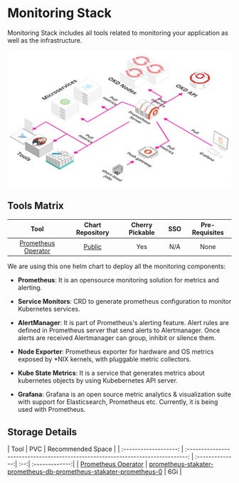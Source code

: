 # Monitoring Stack

Monitoring Stack includes all tools related to monitoring your application as well as the infrastructure.

![Monitoring](./image/monitoring.png)

## Tools Matrix

|          Tool         |                            Chart Repository                                      | Cherry Pickable | SSO | Pre-Requisites |
| :-------------------: | :------------------------------------------------------------------------------: | :--------------:| :--:| :-------------:|
| [Prometheus Operator](https://github.com/coreos/prometheus-operator)         | [Public](https://github.com/helm/charts/tree/master/stable/prometheus-operator)                                 |       Yes       | N/A |      None      |

We are using this one helm chart to deploy all the monitoring components:

- **Prometheus**: It is an opensource monitoring solution for metrics and alerting.

- **Service Monitors**: CRD to generate prometheus configuration to monitor Kubernetes services.

- **AlertManager**: It is part of Prometheus's alerting feature. Alert rules are defined in Prometheus server that send alerts to Alertmanager. Once alerts are received Alertmanager can group, inhibit or silence them.

- **Node Exporter**: Prometheus exporter for hardware and OS metrics exposed by *NIX kernels, with pluggable metric collectors.

- **Kube State Metrics**: It is a service that generates metrics about kubernetes objects by using Kubebernetes API server.

- **Grafana**: Grafana is an open source metric analytics & visualization suite with support for Elasticsearch, Prometheus etc. Currently, it is being used with Prometheus.


## Storage Details

|          Tool         |                            PVC                                     | Recommended Space |
| :-------------------: | :------------------------------------------------------------------------------: | :--------------:| :--:| :-------------:|
| [Prometheus Operator](https://github.com/coreos/prometheus-operator)          | [prometheus-stakater-prometheus-db-prometheus-stakater-prometheus-0](https://github.com/helm/charts/tree/master/stable/prometheus-operator#persistent-volumes)                                 |     6Gi |
